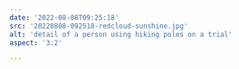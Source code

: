 ```yaml
---
date: '2022-08-08T09:25:18'
src: '20220808-092518-redcloud-sunshine.jpg'
alt: 'detail of a person using hiking poles on a trial'
aspect: '3:2'

---
```


